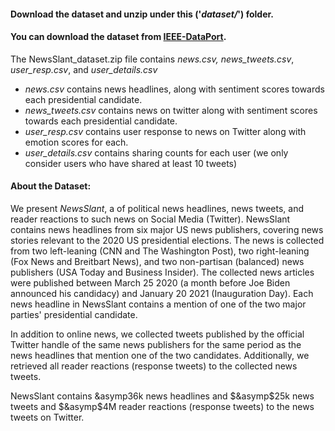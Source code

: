 #### Download the dataset and unzip under this ('_dataset/_') folder.
#### You can download the dataset from [IEEE-DataPort](https://ieee-dataport.org/documents/newsslant). 

The NewsSlant_dataset.zip file contains *news.csv, news\_tweets.csv*, *user\_resp.csv*, and *user\_details.csv*
- *news.csv* contains news headlines, along with sentiment scores towards each presidential candidate.
- *news\_tweets.csv* contains news on twitter along with sentiment scores towards each presidential candidate.
- *user\_resp.csv* contains user response to news on Twitter along with emotion scores for each.
- *user\_details.csv* contains sharing counts for each user (we only consider users who have shared at least 10 tweets)

#### About the Dataset:

We present _NewsSlant_, a of political news headlines, news tweets, and reader reactions to such news on Social Media (Twitter). NewsSlant contains news headlines from six major US news publishers, covering news stories relevant to the 2020 US presidential elections. The news is collected from two left-leaning (CNN and The Washington Post), two right-leaning (Fox News and Breitbart News), and two non-partisan (balanced) news publishers (USA Today and Business Insider). The collected news articles were published between March 25 2020 (a month before Joe Biden announced his candidacy) and January 20 2021 (Inauguration Day). Each news headline in NewsSlant contains a mention of one of the two major parties' presidential candidate.

In addition to online news, we collected tweets published by the official Twitter handle of the same news publishers for the same period as the news headlines that mention one of the two candidates. Additionally, we retrieved all reader reactions (response tweets) to the collected news tweets.

NewsSlant contains &asymp36k news headlines and $&asymp$25k news tweets and $&asymp$4M reader reactions (response tweets) to the news tweets on Twitter.
